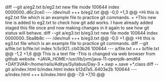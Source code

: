 diff --git a/eg2.txt b/eg2.txt
new file mode 100644
index 0000000..d6c2ce0
--- /dev/null
+++ b/eg2.txt
@@ -0,0 +1,3 @@
+Hi this is eg2.txt file which is an example file to practice git commands.
+
+This new line is added to eg2.txt to check how git add works. I have already added staged this file once and now making changes in it again to see how git status will behave.
diff --git a/eg3.txt b/eg3.txt
new file mode 100644
index 0000000..5ba8b8c
--- /dev/null
+++ b/eg3.txt
@@ -0,0 +1 @@
+Hi this is eg3.txt file which is an example file to practice git commands.
diff --git a/file.txt b/file.txt
index 1c5c921..cb03b26 100644
--- a/file.txt
+++ b/file.txt
@@ -1,2 +1,6 @@
 This is a text file
-This is changed via web browser from github website.
+JAVA_HOME=/usr/lib/jvm/java-11-openjdk-amd64
+DAY3VAR=/home/rails/Aditya/Syllabus/Day-3
+*.swp
+*.save
+*.class
diff --git a/index.html b/index.html
index b12d7a5..6403e2b 100644
--- a/index.html
+++ b/index.html
@@ -7,6 +7,10 @@
   <title>Git Practice Project</title>
 
   <style>
+    #header{
+	color:GREY;
+	
+    }
     #heading {
       color: blue;
       font-size: 30px;
@@ -21,13 +25,20 @@
 
 <body>
 
+  <header id= "header">
+	<h1> This is a Header of this page! </h1>
+	<p> Some broken code here </p> 
+ </Header>
+
   <h1 id="heading">Hello, World! I am Aditya Aerpule.</h1>
   <p id="paragraph">I have created this HTML page using Nano editor in Ubuntu.</p>
 
   <label for="textbox">Button click Times</label>
   <input type="text" id="textbox" placeholder="0" style="width:20px">
   <button onclick="updateMessage()" id="button">Click Me</button>
-
+<footer>
+	<p> This is abroken footer. </p>
+</footer>
 <script>
 	let count = 0;
 	function updateMessage(){
diff --git a/index.html.save b/index.html.save
deleted file mode 100644
index dd29bed..0000000
--- a/index.html.save
+++ /dev/null
@@ -1,28 +0,0 @@
-<!DOCTYPE html>
-<html lang="en">
-<head>
-  <meta charset="UTF-8">
-  <meta name="viewport" content="width=device-width, initial-scale=1.0">
-  <meta http-equiv="X-UA-Compatible" content="IE=edge">
-  <title>Your Page Title</title>
-  
-  <!-- Favicon -->
-  <link rel="icon" href="favicon.ico" type="image/x-icon">
-
-  <!-- CSS (optional) -->
-  <link rel="stylesheet" href="styles.css">
-
-  <!-- Fonts (optional) -->
-  <link href="https://fonts.googleapis.com/css2?family=Roboto&display=swap" rel="stylesheet">
-
-  <!-- JavaScript (optional) -->
-  <script defer src="script.js"></script>
-</head>
-<body>
-  
-  <h1>Hello, World!</h1>
-  <p>This is a basic HTML5 boilerplate page.</p>
-
-</body>
-</html>
-https://www.google.com/imgres?q=favicon%20icon&imgurl=https%3A%2F%2Fwww.clipartmax.com%2Fpng%2Fmiddle%2F267-2670932_favicon-icon-icon-favicon.png&imgrefurl=https%3A%2F%2Fwww.clipartmax.com%2Fmiddle%2Fm2H7i8G6N4Z5H7N4_favicon-icon-icon-favicon%2F&docid=NAP-TZmf97ClYM&tbnid=2c6rhUjW383kUM&vet=12ahUKEwi0ncntxq-OAxV7xzgGHWU0NWMQM3oECGIQAA..i&w=840&h=680&hcb=2&ved=2ahUKEwi0ncntxq-OAxV7xzgGHWU0NWMQM3oECGIQAA
diff --git a/style.css b/style.css
deleted file mode 100644
index 00c81ac..0000000
--- a/style.css
+++ /dev/null
@@ -1,9 +0,0 @@
-#heading{
-color: BLUE;
-font-size: 30px;
-}
-
-#paragraph{
-color: BLACK;
-font-size: 40px;
-}
